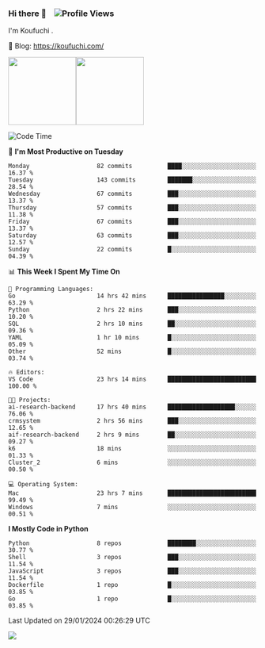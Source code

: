 ### Hi there 👋 &nbsp;&nbsp; ![Profile Views](https://komarev.com/ghpvc/?username=Koufuchi&base=200)

I'm Koufuchi . 

📔 Blog: <https://koufuchi.com/>

<img align="" height="137px" src="https://github-readme-stats-seven-nu-30.vercel.app/api?username=Koufuchi&hide=issues,contribs&show_icons=true&line_height=21&theme=radical&locale=en" /><img align="" height="137px" src="https://github-readme-stats-seven-nu-30.vercel.app/api/top-langs/?username=Koufuchi&layout=compact&hide=blade,html,css,pug,scss&theme=radical&locale=en" />

<!--START_SECTION:waka-->
![Code Time](http://img.shields.io/badge/Code%20Time-317%20hrs%2050%20mins-blue)

📅 **I'm Most Productive on Tuesday** 

```text
Monday                   82 commits          ████░░░░░░░░░░░░░░░░░░░░░   16.37 % 
Tuesday                  143 commits         ███████░░░░░░░░░░░░░░░░░░   28.54 % 
Wednesday                67 commits          ███░░░░░░░░░░░░░░░░░░░░░░   13.37 % 
Thursday                 57 commits          ███░░░░░░░░░░░░░░░░░░░░░░   11.38 % 
Friday                   67 commits          ███░░░░░░░░░░░░░░░░░░░░░░   13.37 % 
Saturday                 63 commits          ███░░░░░░░░░░░░░░░░░░░░░░   12.57 % 
Sunday                   22 commits          █░░░░░░░░░░░░░░░░░░░░░░░░   04.39 % 
```


📊 **This Week I Spent My Time On** 

```text
💬 Programming Languages: 
Go                       14 hrs 42 mins      ████████████████░░░░░░░░░   63.29 % 
Python                   2 hrs 22 mins       ███░░░░░░░░░░░░░░░░░░░░░░   10.20 % 
SQL                      2 hrs 10 mins       ██░░░░░░░░░░░░░░░░░░░░░░░   09.36 % 
YAML                     1 hr 10 mins        █░░░░░░░░░░░░░░░░░░░░░░░░   05.09 % 
Other                    52 mins             █░░░░░░░░░░░░░░░░░░░░░░░░   03.74 % 

🔥 Editors: 
VS Code                  23 hrs 14 mins      █████████████████████████   100.00 % 

🐱‍💻 Projects: 
ai-research-backend      17 hrs 40 mins      ███████████████████░░░░░░   76.06 % 
crmsystem                2 hrs 56 mins       ███░░░░░░░░░░░░░░░░░░░░░░   12.65 % 
aif-research-backend     2 hrs 9 mins        ██░░░░░░░░░░░░░░░░░░░░░░░   09.27 % 
k6                       18 mins             ░░░░░░░░░░░░░░░░░░░░░░░░░   01.33 % 
Cluster_2                6 mins              ░░░░░░░░░░░░░░░░░░░░░░░░░   00.50 % 

💻 Operating System: 
Mac                      23 hrs 7 mins       █████████████████████████   99.49 % 
Windows                  7 mins              ░░░░░░░░░░░░░░░░░░░░░░░░░   00.51 % 
```

**I Mostly Code in Python** 

```text
Python                   8 repos             ████████░░░░░░░░░░░░░░░░░   30.77 % 
Shell                    3 repos             ███░░░░░░░░░░░░░░░░░░░░░░   11.54 % 
JavaScript               3 repos             ███░░░░░░░░░░░░░░░░░░░░░░   11.54 % 
Dockerfile               1 repo              █░░░░░░░░░░░░░░░░░░░░░░░░   03.85 % 
Go                       1 repo              █░░░░░░░░░░░░░░░░░░░░░░░░   03.85 % 
```




 Last Updated on 29/01/2024 00:26:29 UTC
<!--END_SECTION:waka-->

![](https://hit.yhype.me/github/profile?user_id=46078832)
